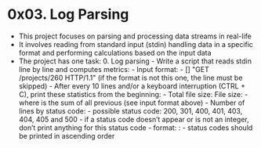  # 0x03. Log Parsing
 - This project focuses on parsing and processing data streams in real-life
 - It involves reading from standard input (stdin) handling data in a specific format and performing calculations based on the input data
 - The project has one task:
        0. Log parsing
            - Write a script that reads stdin line by line and computes metrics:
                - Input format: <IP Address> - [<date>] "GET /projects/260 HTTP/1.1" <status code> <file size> (if the format is not this one, the line must be skipped)
                - After every 10 lines and/or a keyboard interruption (CTRL + C), print these statistics from the beginning:
                    - Total file size: File size: <total size>
                    - where <total size> is the sum of all previous <file size> (see input format above)
                    - Number of lines by status code:
                            - possible status code: 200, 301, 400, 401, 403, 404, 405 and 500
                            - if a status code doesn’t appear or is not an integer, don’t print anything for this status code
                            - format: <status code>: <number>
                            - status codes should be printed in ascending order
